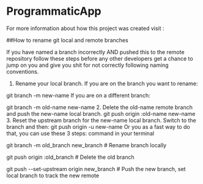 # ProgrammaticApp

For more information about how this project was created visit :

##How to rename git local and remote branches

If you have named a branch incorrectly AND pushed this to the remote repository follow these steps before any other developers get a chance to jump on you and give you shit for not correctly following naming conventions.

1. Rename your local branch.
If you are on the branch you want to rename:

git branch -m new-name
If you are on a different branch:

git branch -m old-name new-name
2. Delete the old-name remote branch and push the new-name local branch.
git push origin :old-name new-name
3. Reset the upstream branch for the new-name local branch.
Switch to the branch and then:
git push origin -u new-name
Or you as a fast way to do that, you can use these 3 steps: command in your terminal

git branch -m old_branch new_branch         # Rename branch locally    

git push origin :old_branch                 # Delete the old branch    

git push --set-upstream origin new_branch   # Push the new branch, set local branch to track the new remote


